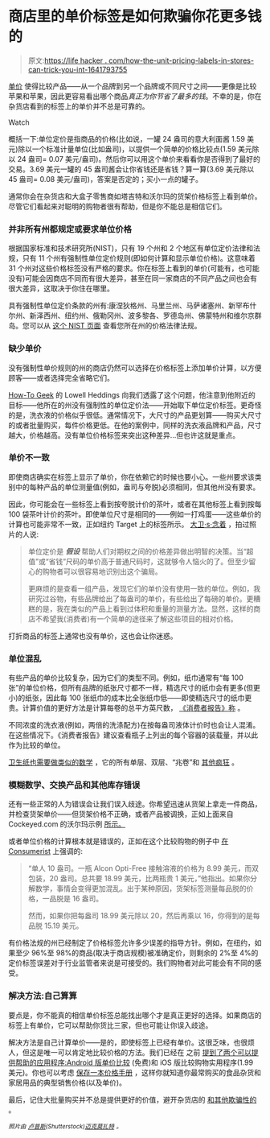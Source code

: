 # 商店里的单价标签是如何欺骗你花更多钱的

> 原文:[https://life hacker . com/how-the-unit-pricing-labels-in-stores-can-trick-you-int-1641793755](https://lifehacker.com/how-the-unit-pricing-labels-in-stores-can-trick-you-int-1641793755)

[单价](https://lifehacker.com/look-for-unit-pricing-to-save-money-at-the-grocery-stor-5987916) 使得比较产品——从一个品牌到另一个品牌或不同尺寸之间——更像是比较苹果和苹果，因此更容易看出哪个商品*真正为你节省了最多的钱*。不幸的是，你在杂货店看到的标签上的单价并不总是可靠的。

Watch

概括一下:单位定价是指商品的价格(比如说，一罐 24 盎司的意大利面酱 1.59 美元)除以一个标准计量单位(比如盎司)，以提供一个简单的价格比较点(1.59 美元除以 24 盎司= 0.07 美元/盎司)。然后你可以用这个单价来看看你是否得到了最好的交易。3.69 美元一罐的 45 盎司酱会让你省钱还是省钱？算一算(3.69 美元除以 45 盎司= 0.08 美元/盎司)，答案是否定的；买小一点的罐子。

通常你会在杂货店和大盒子零售商如塔吉特和沃尔玛的货架价格标签上看到单价。尽管它们看起来对聪明的购物者很有帮助，但是你不能总是相信它们。

### 并非所有州都规定或要求单位价格

根据国家标准和技术研究所(NIST)，只有 19 个州和 2 个地区有单位定价法律和法规，只有 11 个州有强制性单位定价规则(即如何计算和显示单位价格)。这意味着 31 个州对这些价格标签没有严格的要求。你在标签上看到的单价(可能有，也可能没有)可能会因商店不同而有很大差异，甚至在同一家商店的不同产品之间也会有很大差异，这取决于你住在哪里。

具有强制性单位定价条款的州有:康涅狄格州、马里兰州、马萨诸塞州、新罕布什尔州、新泽西州、纽约州、俄勒冈州、波多黎各、罗德岛州、佛蒙特州和维尔京群岛。您可以从 [这个 NIST 页面](http://www.nist.gov/pml/wmd/metric/retail-pricing.cfm) 查看您所在州的价格法律法规。

### 缺少单价

没有强制性单价规则的州的商店仍然可以选择在价格标签上添加单价计算，以方便顾客——或者选择完全省略它们。

[How-To Geek](http://www.howtogeek.com/) 的 Lowell Heddings 向我们透露了这个问题，他注意到他附近的目标——他所在的州没有强制性的单位定价法——开始取下单位定价标签。更奇怪的是，洗衣液的价格似乎很低。通常情况下，大尺寸的产品更划算——购买大尺寸的或者批量购买，每件价格更低。在他的案例中，同样的洗衣液品牌和产品，尺寸越大，价格越高。没有单位价格标签来突出这种差异…但也许这就是重点。

### 单价不一致

即使商店确实在标签上显示了单价，你在依赖它的时候也要小心。一些州要求该类别中的每种产品的单位测量值(例如，盎司与夸脱)必须相同，但其他州没有要求。

因此，你可能会在一些标签上看到按夸脱计价的茶叶，或者在其他标签上看到按每 100 袋茶叶计价的茶叶。即使单位尺寸是相同的——例如一打鸡蛋——这些单价的计算也可能非常不一致，正如纽约 Target 上的标签所示。 [大卫·s·念着](http://monead.com/blog/?p=1643) ，拍过照片的人说:

> 单位定价是 ***假设*** 帮助人们对期权之间的价格差异做出明智的决策。当“超值”或“省钱”尺码的单价高于普通尺码时，这就够令人恼火的了。但至少留心的购物者可以很容易地识别出这个骗局。
> 
> 更麻烦的是查看一组产品，发现它们的单价没有使用一致的单位。例如，我研究过谷物，有些品牌给出了每盎司的单价，有些给出了每磅的单价。更糟糕的是，我在类似的产品上看到过体积和重量的测量方法。显然，这样的商店不希望我(消费者)有一个简单的途径来了解这些项目的相对价格。

打折商品的标签上通常也没有单价，这也会让你迷惑。

### 单位混乱

有些产品的单价比较复杂，因为它们的类型不同。例如，纸巾通常有“每 100 张”的单位价格，但所有品牌的纸张尺寸都不一样，精选尺寸的纸巾会有更多(但更小)的纸张，因此每 100 张纸巾的成本比全张纸巾低——即使精选尺寸的纸巾更贵。计算价值的更好方法是计算每卷的总平方英尺数， [《消费者报告》称](http://www.consumerreports.org/cro/news/2014/07/unit-prices-don-t-always-help-you-find-savings/index.htm) 。

不同浓度的洗衣液(例如，两倍的洗涤配方)在按每盎司液体计价时也会让人混淆。在这些情况下。《消费者报告》建议查看瓶子上列出的每个容器的装载量，并以此作为比较的单位。

[卫生纸也需要做类似的数学](http://www.thesimpledollar.com/penny-pinching-in-the-toiletries-aisle-the-simple-dollar-looks-at-toilet-paper/) ，它的所有单层、双层、“兆卷”和 [其他疯狂](http://it.helped.us/save/bestprices/toilet-paper.php) 。

### 模糊数学、交换产品和其他库存错误

还有一些正常的人为错误会让我们误入歧途。你希望迅速从货架上拿走一件商品，并检查货架单价——但货架价格不正确，或者产品被调换，正如上面来自 Cockeyed.com 的沃尔玛示例 [所示。](http://www.cockeyed.com/citizen/walmart_wrong/walmart_wrong1.html)

或者单位价格的计算根本就是错误的，正如在这个比较购物的例子中 [在 Consumerist](http://consumerist.com/2014/07/24/comparison-shopping-at-target-would-be-easier-if-they-could-do-math/) 上强调的:

> “单人 10 盎司。一瓶 Alcon Opti-Free 接触溶液的价格为 8.99 美元，而双包装，20 盎司。总共要 18.99 美元，比两瓶贵 1 美元，”他指出。如果你分解数学，事情会变得更加混乱。出于某种原因，货架标签测量每品脱的价格，一品脱是 16 盎司。
> 
> 然而，如果你把每盎司 18.99 美元除以 20，然后再乘以 16，你得到的是每品脱 15.19 美元。

有价格法规的州已经制定了价格标签允许多少误差的指导方针。例如，在纽约，如果至少 96%至 98%的商品(取决于商店规模)被准确定价，则剩余的 2%至 4%的定价标签误差对于行业监管者来说是可接受的。我们购物者对此可能会有不同的感受。

### 解决方法:自己算算

要点是，你不能真的相信单价标签总能找出哪个才是真正更好的选择。如果商店的标签上有单价，它可以帮助你货比三家，但也可能让你误入歧途。

解决方法是自己计算单价——是的，即使标签上已经有单价。这很乏味，也很烦人，但这是唯一可以肯定地比较价格的方法。我们已经在 之前 [提到了两个可以提供帮助的应用程序:](https://lifehacker.com/why-you-pay-more-at-the-grocery-store-and-how-to-stop-5986948)[Android 版单价比较](https://play.google.com/store/apps/details?id=leoliang.unitpricecompare&hl=en) (免费)和 iOS 版比较购物实用程序(1.99 美元)。你也可以考虑 [保存一本价格手册](http://lifehacker.com/how-to-save-the-most-money-on-your-grocery-budget-with-1518202640) ，这样你就知道你最常购买的食品杂货和家居用品的典型销售价格(以及单价)。

最后，记住大批量购买并不总是提供更好的价值，避开杂货店的 [和其他欺骗性的](https://lifehacker.com/keep-money-in-your-pocket-by-avoiding-these-grocery-sto-5560625) 。

<small>*照片由*</small> [<small>*卢普斯*</small>](http://www.shutterstock.com/pic.mhtml?id=131155841&src=id)<small>*(Shutterstock)*</small>[<small>*迈克莫扎特*</small>](https://www.flickr.com/photos/jeepersmedia/15173903532/in/photolist-p7SdSq-p7CKr8-oQpPQM-oQpZEM-p7Ubb2-oQpXLg-p7CBgv-p7S85o-oQp3nV-oQpNJt-p5RYBh-p7SbvS-p7CBn2-oQpKXN-p7CAza-p5S3aE-p7U5Vx-p7CCaz-p7CBJK-oQpqaJ-oQpTP8-oQp2Ex-p7U1Ak-sxNLc-ze6Mb-5Qw5FV-oQqEgp-p7STJd-oQqCUX-oQqDdc-oQqz4m-oQqDyn-oQq9Wf-p5SP6S-p7URmX-oQq9ZS-p7SUcN-oQqA3L-smphE-75g1Rh-p7S43f-6gRA-s9pvn-6HfNcE-6MdSWr-5xTjGY-6azVMK-jXyb3R-dqKq9H-4CDGDE) <small>*。*</small>